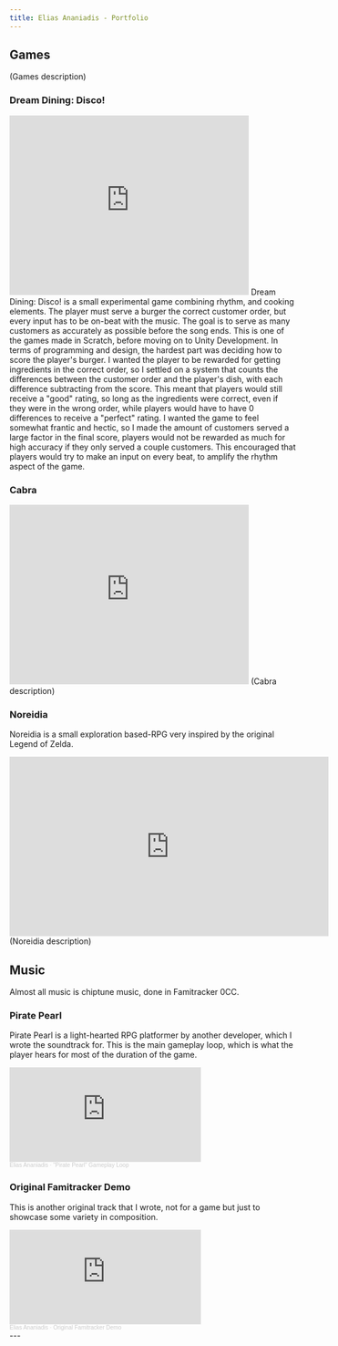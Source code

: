```yaml
---
title: Elias Ananiadis - Portfolio
---
```


## Games
(Games description)

### Dream Dining: Disco!
<iframe width="420" height="315" src="https://www.youtube.com/embed/J5qicULEyyA" frameborder="0" allow="accelerometer; autoplay; encrypted-media; gyroscope; picture-in-picture" allowfullscreen></iframe>
Dream Dining: Disco! is a small experimental game combining rhythm, and cooking elements. The player must serve a burger the correct customer order, but every input has to be on-beat with the music. The goal is to serve as many customers as accurately as possible before the song ends. This is one of the games made in Scratch, before moving on to Unity Development.  
In terms of programming and design, the hardest part was deciding how to score the player's burger. I wanted the player to be rewarded for getting ingredients in the correct order, so I settled on a system that counts the differences between the customer order and the player's dish, with each difference subtracting from the score. This meant that players would still receive a "good" rating, so long as the ingredients were correct, even if they were in the wrong order, while players would have to have 0 differences to receive a "perfect" rating.  
I wanted the game to feel somewhat frantic and hectic, so I made the amount of customers served a large factor in the final score, players would not be rewarded as much for high accuracy if they only served a couple customers. This encouraged that players would try to make an input on every beat, to amplify the rhythm aspect of the game.

### Cabra
<iframe width="420" height="315" src="https://www.youtube.com/embed/pqednm-uVrk" frameborder="0" allow="accelerometer; autoplay; encrypted-media; gyroscope; picture-in-picture" allowfullscreen></iframe>
(Cabra description)

### Noreidia
Noreidia is a small exploration based-RPG very inspired by the original Legend of Zelda.
<iframe width="560" height="315" src="https://www.youtube.com/embed/ec8_cgII_uo" frameborder="0" allow="accelerometer; autoplay; clipboard-write; encrypted-media; gyroscope; picture-in-picture" allowfullscreen></iframe>
(Noreidia description)

## Music
Almost all music is chiptune music, done in Famitracker 0CC.

### Pirate Pearl
Pirate Pearl is a light-hearted RPG platformer by another developer, which I wrote the soundtrack for. This is the main gameplay loop, which is what the player hears for most of the duration of the game.
<iframe width="66.66%" height="166" scrolling="no" frameborder="no" allow="autoplay" src="https://w.soundcloud.com/player/?url=https%3A//api.soundcloud.com/tracks/880939552%3Fsecret_token%3Ds-8NWD82BRFxh&color=%23ff5500&auto_play=false&hide_related=false&show_comments=true&show_user=true&show_reposts=false&show_teaser=true"></iframe><div style="font-size: 10px; color: #cccccc;line-break: anywhere;word-break: normal;overflow: hidden;white-space: nowrap;text-overflow: ellipsis; font-family: Interstate,Lucida Grande,Lucida Sans Unicode,Lucida Sans,Garuda,Verdana,Tahoma,sans-serif;font-weight: 100;"><a href="https://soundcloud.com/elias-ananiadis" title="Elias Ananiadis" target="_blank" style="color: #cccccc; text-decoration: none;">Elias Ananiadis</a> · <a href="https://soundcloud.com/elias-ananiadis/pirate-pearl-gameplay-loop/s-8NWD82BRFxh" title="&quot;Pirate Pearl&quot; Gameplay Loop" target="_blank" style="color: #cccccc; text-decoration: none;">&quot;Pirate Pearl&quot; Gameplay Loop</a></div>

### Original Famitracker Demo
This is another original track that I wrote, not for a game but just to showcase some variety in composition.
<iframe width="66.66%" height="166" scrolling="no" frameborder="no" allow="autoplay" src="https://w.soundcloud.com/player/?url=https%3A//api.soundcloud.com/tracks/880944712%3Fsecret_token%3Ds-UOpqUGW0J5e&color=%23ff5500&auto_play=false&hide_related=false&show_comments=true&show_user=true&show_reposts=false&show_teaser=true"></iframe><div style="font-size: 10px; color: #cccccc;line-break: anywhere;word-break: normal;overflow: hidden;white-space: nowrap;text-overflow: ellipsis; font-family: Interstate,Lucida Grande,Lucida Sans Unicode,Lucida Sans,Garuda,Verdana,Tahoma,sans-serif;font-weight: 100;"><a href="https://soundcloud.com/elias-ananiadis" title="Elias Ananiadis" target="_blank" style="color: #cccccc; text-decoration: none;">Elias Ananiadis</a> · <a href="https://soundcloud.com/elias-ananiadis/original-famitracker-demo/s-UOpqUGW0J5e" title="Original Famitracker Demo" target="_blank" style="color: #cccccc; text-decoration: none;">Original Famitracker Demo</a></div>
---
